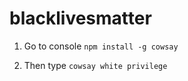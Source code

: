 # blacklivesmatter

1. Go to console
   `npm install -g cowsay`

2. Then type
   `cowsay white privilege`
